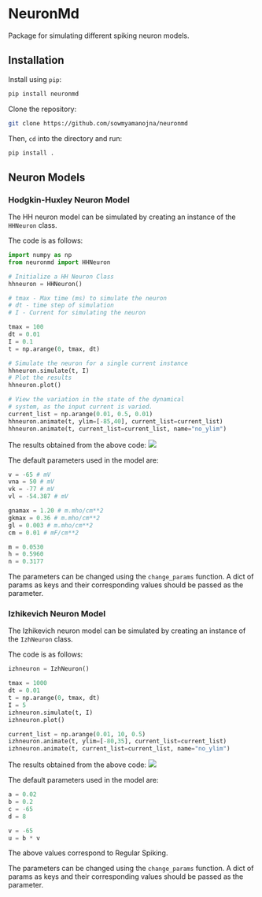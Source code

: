 # NeuronMd

Package for simulating different spiking neuron models.

## Installation
Install using `pip`:
```bash
pip install neuronmd
```
Clone the repository:
```bash
git clone https://github.com/sowmyamanojna/neuronmd
```
Then, `cd` into the directory and run:
```bash
pip install .
```

## Neuron Models
### Hodgkin-Huxley Neuron Model
The HH neuron model can be simulated by creating an instance of the `HHNeuron` class.  

The code is as follows:
```python
import numpy as np
from neuronmd import HHNeuron

# Initialize a HH Neuron Class
hhneuron = HHNeuron()

# tmax - Max time (ms) to simulate the neuron
# dt - time step of simulation
# I - Current for simulating the neuron

tmax = 100
dt = 0.01
I = 0.1
t = np.arange(0, tmax, dt)

# Simulate the neuron for a single current instance
hhneuron.simulate(t, I)
# Plot the results
hhneuron.plot()

# View the variation in the state of the dynamical 
# system, as the input current is varied.
current_list = np.arange(0.01, 0.5, 0.01)
hhneuron.animate(t, ylim=[-85,40], current_list=current_list)
hhneuron.animate(t, current_list=current_list, name="no_ylim")
```

The results obtained from the above code:
![](images/hh_1.gif)

The default parameters used in the model are:
```python
v = -65 # mV
vna = 50 # mV
vk = -77 # mV
vl = -54.387 # mV

gnamax = 1.20 # m.mho/cm**2
gkmax = 0.36 # m.mho/cm**2
gl = 0.003 # m.mho/cm**2
cm = 0.01 # mF/cm**2

m = 0.0530 
h = 0.5960 
n = 0.3177 
```

The parameters can be changed using the `change_params` function. A dict of params as keys and their corresponding values should be passed as the parameter.

### Izhikevich Neuron Model
The Izhikevich neuron model can be simulated by creating an instance of the `IzhNeuron` class.  

The code is as follows:
```python
izhneuron = IzhNeuron()

tmax = 1000
dt = 0.01
t = np.arange(0, tmax, dt)
I = 5
izhneuron.simulate(t, I)
izhneuron.plot()

current_list = np.arange(0.01, 10, 0.5)
izhneuron.animate(t, ylim=[-80,35], current_list=current_list)
izhneuron.animate(t, current_list=current_list, name="no_ylim")
```

The results obtained from the above code:
![](images/izh_1.gif)

The default parameters used in the model are:
```python
a = 0.02
b = 0.2
c = -65
d = 8

v = -65
u = b * v 
```
The above values correspond to Regular Spiking.

The parameters can be changed using the `change_params` function. A dict of params as keys and their corresponding values should be passed as the parameter.